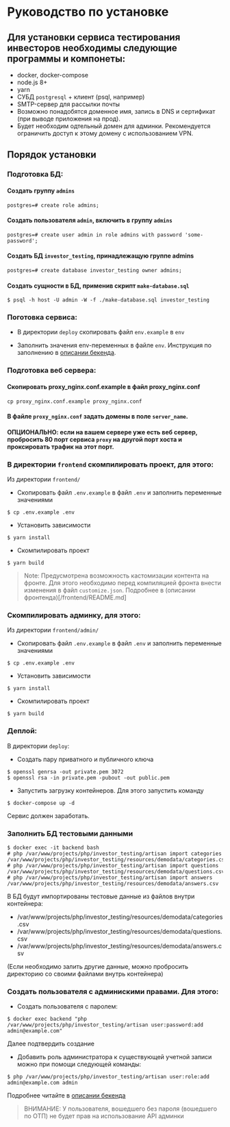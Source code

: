 # Руководство по установке

## Для установки сервиса тестирования инвесторов необходимы следующие программы и компонеты:

- docker, docker-compose
- node.js 8+
- yarn
- СУБД `postgresql` + клиент (psql, например)
- SMTP-сервер для рассылки почты
- Возможно понадобятся доменное имя, запись в DNS и сертификат (при выводе приложения на прод).
- Будет необходим одтельный домен для админки. Рекомендуется ограничить доступ к этому домену с использованием VPN. 

## Порядок установки

### Подготовка БД:

#### Создать группу `admins`

```
postgres=# create role admins;
```

#### Создать пользователя `admin`, включить в группу `admins`

```
postgres=# create user admin in role admins with password 'some-password';
```

#### Создать БД `investor_testing`, принадлежащую группе admins

```
postgres=# create database investor_testing owner admins;
```

#### Создать сущности в БД, применив скрипт `make-database.sql`

```
$ psql -h host -U admin -W -f ./make-database.sql investor_testing
```

### Поготовка сервиса:

- В директории `deploy` скопировать файл `env.example` в `env`

- Заполнить значения env-переменных в файле `env`. Инструкция по заполнению в [описании бекенда](/../backend/investor_testing/README.md).

### Подготовка веб сервера:

#### Скопировать proxy_nginx.conf.example в файл proxy_nginx.conf

```
cp proxy_nginx.conf.example proxy_nginx.conf 
```

#### В файле `proxy_nginx.conf` задать домены в поле `server_name`.

#### ОПЦИОНАЛЬНО: если на вашем сервере уже есть веб сервер, пробросить 80 порт сервиса `proxy` на другой порт хоста и проксировать трафик на этот порт.

### В директории `frontend` скомпилировать проект, для этого:

Из директории `frontend/`

-  Скопировать файл `.env.example` в файл `.env` и заполнить переменные значениями

```
$ cp .env.example .env
```

- Установить зависимости

```
$ yarn install
```

- Скомпилировать проект

```
$ yarn build
```

> Note: Предусмотрена возможность кастомизации контента на фронте. Для этого необходимо перед компиляцией фронта внести изменения в файл `customize.json`. Подробнее в (описании фронтенда)[/frontend/README.md]

### Скомпилировать админку, для этого:

Из директории `frontend/admin/`

-  Скопировать файл `.env.example` в файл `.env` и заполнить переменные значениями

```
$ cp .env.example .env
```

- Установить зависимости

```
$ yarn install
```

- Скомпилировать проект

```
$ yarn build
```

### Деплой:

В директории `deploy`:

- Создать пару приватного и публичного ключа

```
$ openssl genrsa -out private.pem 3072
$ openssl rsa -in private.pem -pubout -out public.pem
```

- Запустить загрузку контейнеров. Для этого запустить команду

```
$ docker-compose up -d
```

Сервис должен заработать.

### Заполнить БД тестовыми данными

```
$ docker exec -it backend bash
# php /var/www/projects/php/investor_testing/artisan import categories /var/www/projects/php/investor_testing/resources/demodata/categories.csv
# php /var/www/projects/php/investor_testing/artisan import questions /var/www/projects/php/investor_testing/resources/demodata/questions.csv
# php /var/www/projects/php/investor_testing/artisan import answers /var/www/projects/php/investor_testing/resources/demodata/answers.csv
```

В БД будут импортированы тестовые данные из файлов внутри контейнера:

- /var/www/projects/php/investor_testing/resources/demodata/categories.csv
- /var/www/projects/php/investor_testing/resources/demodata/questions.csv
- /var/www/projects/php/investor_testing/resources/demodata/answers.csv

(Если необходимо залить другие данные, можно пробросить директорию со своими файлами внутрь контейнера)

### Создать пользователя с админискими правами. Для этого:

- Создать пользователя с паролем:

```
$ docker exec backend "php /var/www/projects/php/investor_testing/artisan user:password:add admin@example.com"
```

Далее подтвердить создание

- Добавить роль администратора к существующей учетной записи можно при помощи следующей команды:

```
$ php /var/www/projects/php/investor_testing/artisan user:role:add admin@example.com admin
```

Подробнее читайте в [описании бекенда](/../backend/investor_testing/README.md)
 
> ВНИМАНИЕ: У пользователя, вошедшего без пароля (вошедшего по ОТП) не будет прав на использование API админки


